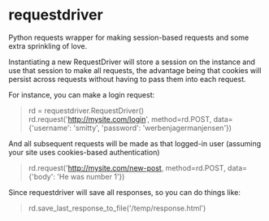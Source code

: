 requestdriver
=============

Python requests wrapper for making session-based requests and some extra sprinkling of love.

Instantiating a new RequestDriver will store a session on the instance and use that session to make all requests, the
advantage being that cookies will persist across requests without having to pass them into each request.

For instance, you can make a login request:
> rd = requestdriver.RequestDriver()
> rd.request('http://mysite.com/login', method=rd.POST, data={'username': 'smitty', 'password': 'werbenjagermanjensen'})

And all subsequent requests will be made as that logged-in user (assuming your site uses cookies-based authentication)
> rd.request('http://mysite.com/new-post, method=rd.POST, data={'body': 'He was number 1'})

Since requestdriver will save all responses, so you can do things like:

> rd.save_last_response_to_file('/temp/response.html')
